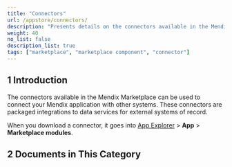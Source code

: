 ```yaml
---
title: "Connectors"
url: /appstore/connectors/
description: "Presents details on the connectors available in the Mendix Marketplace."
weight: 40
no_list: false
description_list: true
tags: ["marketplace", "marketplace component", "connector"]
---
```


## 1 Introduction

The connectors available in the Mendix Marketplace can be used to connect your Mendix application with other systems. These connectors are packaged integrations to data services for external systems of record.

When you download a connector, it goes into [App Explorer](/refguide/app-explorer/) > **App** > **Marketplace modules**.

## 2 Documents in This Category
